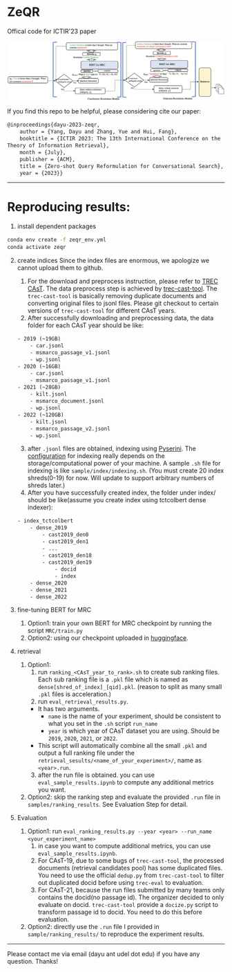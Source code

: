 # ZeQR
Offical code for ICTIR'23 paper


![ZeQR](./properties/method.png)

If you find this repo to be helpful, please considering cite our paper:
```
@inproceedings{dayu-2023-zeqr,
    author = {Yang, Dayu and Zhang, Yue and Hui, Fang},
    booktitle = {ICTIR 2023: The 13th International Conference on the Theory of Information Retrieval},
    month = {July},
    publisher = {ACM},
    title = {Zero-shot Query Reformulation for Conversational Search},
    year = {2023}}

```


---

# Reproducing results:
1. install dependent packages
```bash
conda env create -f zeqr_env.yml
conda activate zeqr
```
2. create indices
   Since the index files are enormous, we apologize we cannot upload them to github. 
   1. For the download and preprocess instruction, please refer to [TREC CAsT](https://www.treccast.ai/). The data preprocess step is achieved by [trec-cast-tool](https://github.com/grill-lab/trec-cast-tools/tree/master/corpus_processing). The `trec-cast-tool` is basically removing duplicate documents and converting original files to jsonl files. Please git checkout to certain versions of `trec-cast-tool` for different CAsT years. 
   2. After successfully downloading and preprocessing data, the data folder for each CAsT year should be like:

    ```
    - 2019 (~19GB)
        - car.jsonl
        - msmarco_passage_v1.jsonl
        - wp.jsonl
    - 2020 (~16GB)
        - car.jsonl
        - msmarco_passage_v1.jsonl
    - 2021 (~28GB)
        - kilt.jsonl
        - msmarco_document.jsonl
        - wp.jsonl
    - 2022 (~120GB)
        - kilt.jsonl
        - msmarco_passage_v2.jsonl
        - wp.jsonl

    ```
    3. after `.jsonl` files are obtained, indexing using [Pyserini](https://github.com/castorini/pyserini). The [configuration](https://github.com/castorini/pyserini/blob/master/docs/usage-index.md#building-a-dense-vector-index) for indexing really depends on the storage/computational power of your machine. A sample `.sh` file for indexing is like `sample/index/indexing.sh`. (You must create 20 index shreds(0-19) for now. Will update to support arbitrary numbers of shreds later.)
    4. After you have successfully created index, the folder under index/ should be like(assume you create index using tctcolbert dense indexer):
    ```
    - index_tctcolbert
        - dense_2019
            - cast2019_den0
            - cast2019_den1
            - ...
            - cast2019_den18
            - cast2019_den19
                - docid
                - index
        - dense_2020
        - dense_2021
        - dense_2022

    ```

3. fine-tuning BERT for MRC
   1. Option1: train your own BERT for MRC checkpoint by running the script `MRC/train.py` 
   2. Option2: using our checkpoint uploaded in [huggingface](https://huggingface.co/Dylan1999/bert-squad-mrc?context=My+name+is+Clara+and+I+live+in+Berkeley.&question=What%27s+my+name%3F).
4. retrieval
   1. Option1: 
      1. run `ranking_<CAsT_year_to_rank>.sh` to create sub ranking files. Each sub ranking file is a `.pkl` file which is named as `dense[shred_of_index]_[qid].pkl`. (reason to split as many small `.pkl` files is acceleration.)
      2. run `eval_retrieval_results.py`. 
        - It has two arguments. 
            - `name` is the name of your experiment, should be consistent to what you set in the `.sh` script `run_name`
            - `year` is which year of CAsT dataset you are using. Should be `2019`, `2020`, `2021`, or `2022`.
        - This script will automatically combine all the small `.pkl` and output a full ranking file under the `retrieval_sesults/<name_of_your_experiment>/`, name as `<year>.run`.
      3. after the run file is obtained. you can use `eval_sample_results.ipynb` to compute any additional metrics you want.
   2. Option2: skip the ranking step and evaluate the provided `.run` file in `samples/ranking_results`. See Evaluation Step for detail.
5. Evaluation
   1. Option1: run `eval_ranking_results.py --year <year> --run_name <your_experiment_name>` 
      1. in case you want to compute additional metrics, you can use `eval_sample_results.ipynb`.
      2. For CAsT-19, due to some bugs of `trec-cast-tool`, the processed documents (retrieval candidates pool) has some duplicated files. You need to use the official `dedup.py` from `trec-cast-tool` to filter out duplicated docid before using `trec-eval` to evaluation.
      3. For CAsT-21, because the run files submitted by many teams only contains the docid(no passage id). The organizer decided to only evaluate on docid. `trec-cast-tool` provide a `docize.py` script to transform passage id to docid. You need to do this before evaluation.
   2. Option2: directly use the `.run` file I provided in `sample/ranking_results/` to reproduce the experiment results.

---

Please contact me via email (dayu ant udel dot edu) if you have any question. Thanks!

